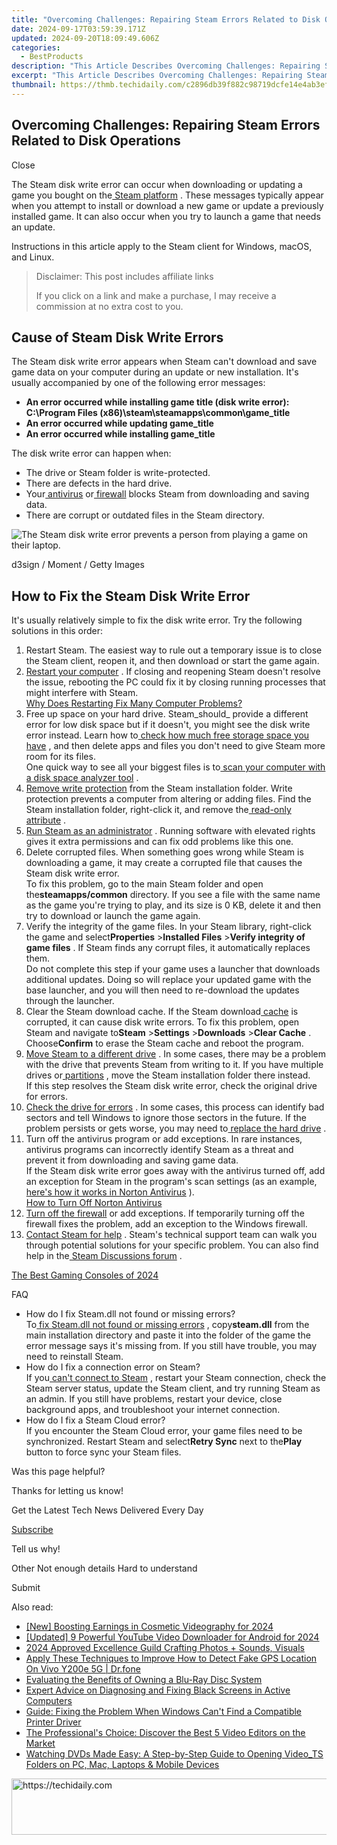```yaml
---
title: "Overcoming Challenges: Repairing Steam Errors Related to Disk Operations"
date: 2024-09-17T03:59:39.171Z
updated: 2024-09-20T18:09:49.606Z
categories:
  - BestProducts
description: "This Article Describes Overcoming Challenges: Repairing Steam Errors Related to Disk Operations"
excerpt: "This Article Describes Overcoming Challenges: Repairing Steam Errors Related to Disk Operations"
thumbnail: https://thmb.techidaily.com/c2896db39f882c98719dcfe14e4ab3efb1b4a55af204f20cceb82eb23a04b0c6.jpg
---
```


## Overcoming Challenges: Repairing Steam Errors Related to Disk Operations

Close 

 The Steam disk write error can occur when downloading or updating a game you bought on the[ Steam platform](https://www.lifewire.com/what-is-steam-4177380) . These messages typically appear when you attempt to install or download a new game or update a previously installed game. It can also occur when you try to launch a game that needs an update.

 Instructions in this article apply to the Steam client for Windows, macOS, and Linux.

>  Disclaimer: This post includes affiliate links
>
>  If you click on a link and make a purchase, I may receive a commission at no extra cost to you.
>

##  Cause of Steam Disk Write Errors

 The Steam disk write error appears when Steam can't download and save game data on your computer during an update or new installation. It's usually accompanied by one of the following error messages:

* **An error occurred while installing game title (disk write error): C:\\Program Files (x86)\\steam\\steamapps\\common\\game\_title**
* **An error occurred while updating game\_title**
* **An error occurred while installing game\_title**

 The disk write error can happen when:

* The drive or Steam folder is write-protected.
* There are defects in the hard drive.
* Your[ antivirus](https://www.lifewire.com/what-is-antivirus-software-152947) or[ firewall](https://www.lifewire.com/what-is-a-firewall-2487290) blocks Steam from downloading and saving data.
* There are corrupt or outdated files in the Steam directory.

![The Steam disk write error prevents a person from playing a game on their laptop.](https://www.lifewire.com/thmb/0nz0B5uALOJzQqHiqJe74xHcXOI=/1500x0/filters:no_upscale():max_bytes(150000):strip_icc():format(webp)/steamdiskwriteerror-c24203e0ee6b4b62a92225af84e57ef1.jpg) 

 d3sign / Moment / Getty Images 

##  How to Fix the Steam Disk Write Error

 It's usually relatively simple to fix the disk write error. Try the following solutions in this order:

1. Restart Steam. The easiest way to rule out a temporary issue is to close the Steam client, reopen it, and then download or start the game again.
2. [ Restart your computer](https://www.lifewire.com/how-to-reboot-a-computer-2624568) . If closing and reopening Steam doesn't resolve the issue, rebooting the PC could fix it by closing running processes that might interfere with Steam.  
[  Why Does Restarting Fix Many Computer Problems? ](https://www.lifewire.com/why-does-restarting-seem-to-fix-most-computer-problems-2624569)
3. Free up space on your hard drive. Steam_should_ provide a different error for low disk space but if it doesn't, you might see the disk write error instead. Learn how to[ check how much free storage space you have](https://www.lifewire.com/how-to-check-free-hard-drive-space-in-windows-2619187) , and then delete apps and files you don't need to give Steam more room for its files.  
 One quick way to see all your biggest files is to[ scan your computer with a disk space analyzer tool](https://www.lifewire.com/free-disk-space-analyzer-tools-3986870) .
4. [ Remove write protection](https://www.lifewire.com/remove-write-protection-windows-10-8-7-4586905) from the Steam installation folder. Write protection prevents a computer from altering or adding files. Find the Steam installation folder, right-click it, and remove the[ read-only attribute](https://www.lifewire.com/what-is-a-read-only-file-2625983) .
5. [ Run Steam as an administrator](https://www.lifewire.com/use-run-as-to-execute-programs-as-administrator-2487537) . Running software with elevated rights gives it extra permissions and can fix odd problems like this one.
6. Delete corrupted files. When something goes wrong while Steam is downloading a game, it may create a corrupted file that causes the Steam disk write error.  
 To fix this problem, go to the main Steam folder and open the**steamapps/common** directory. If you see a file with the same name as the game you're trying to play, and its size is 0 KB, delete it and then try to download or launch the game again.
7. Verify the integrity of the game files. In your Steam library, right-click the game and select**Properties** \>**Installed Files** \>**Verify integrity of game files** . If Steam finds any corrupt files, it automatically replaces them.  
 Do not complete this step if your game uses a launcher that downloads additional updates. Doing so will replace your updated game with the base launcher, and you will then need to re-download the updates through the launcher.
8. Clear the Steam download cache. If the Steam download[ cache](https://www.lifewire.com/definition-of-cache-2483171) is corrupted, it can cause disk write errors. To fix this problem, open Steam and navigate to**Steam** \>**Settings** \>**Downloads** \>**Clear Cache** . Choose**Confirm** to erase the Steam cache and reboot the program.
9. [ Move Steam to a different drive](https://www.lifewire.com/move-steam-games-to-different-drive-4570991) . In some cases, there may be a problem with the drive that prevents Steam from writing to it. If you have multiple drives or[ partitions](https://www.lifewire.com/what-is-a-partition-2625958) , move the Steam installation folder there instead.  
 If this step resolves the Steam disk write error, check the original drive for errors.
10. [ Check the drive for errors](https://www.lifewire.com/check-and-fix-hard-drive-errors-3506860) . In some cases, this process can identify bad sectors and tell Windows to ignore those sectors in the future. If the problem persists or gets worse, you may need to[ replace the hard drive](https://www.lifewire.com/how-to-replace-a-hard-drive-2626200) .
11. Turn off the antivirus program or add exceptions. In rare instances, antivirus programs can incorrectly identify Steam as a threat and prevent it from downloading and saving game data.  
 If the Steam disk write error goes away with the antivirus turned off, add an exception for Steam in the program's scan settings (as an example,[ here's how it works in Norton Antivirus](https://www.lifewire.com/exclude-files-from-norton-antivirus-scans-153348) ).  
[ How to Turn Off Norton Antivirus ](https://www.lifewire.com/disable-norton-antivirus-4589389)
12. [ Turn off the firewall](https://www.lifewire.com/how-to-disable-the-windows-firewall-2624505) or add exceptions. If temporarily turning off the firewall fixes the problem, add an exception to the Windows firewall.
13. [ Contact Steam for help](https://help.steampowered.com/) . Steam's technical support team can walk you through potential solutions for your specific problem. You can also find help in the[ Steam Discussions forum](https://steamcommunity.com/discussions/) .

[ The Best Gaming Consoles of 2024 ](https://www.lifewire.com/best-gaming-consoles-4154610) 

 FAQ

* How do I fix Steam.dll not found or missing errors?  
 To[ fix Steam.dll not found or missing errors](https://www.lifewire.com/how-to-fix-steam-dll-not-found-or-missing-errors-2624039) , copy**steam.dll** from the main installation directory and paste it into the folder of the game the error message says it's missing from. If you still have trouble, you may need to reinstall Steam.
* How do I fix a connection error on Steam?  
 If you[ can't connect to Steam](https://www.lifewire.com/how-to-eliminate-steam-network-connection-errors-4684629) , restart your Steam connection, check the Steam server status, update the Steam client, and try running Steam as an admin. If you still have problems, restart your device, close background apps, and troubleshoot your internet connection.
* How do I fix a Steam Cloud error?  
 If you encounter the Steam Cloud error, your game files need to be synchronized. Restart Steam and select**Retry Sync** next to the**Play** button to force sync your Steam files.

Was this page helpful?

Thanks for letting us know!

 Get the Latest Tech News Delivered Every Day

[ Subscribe ](https://www.lifewire.com/#) 

Tell us why!

 Other  Not enough details  Hard to understand 

 Submit 

<ins class="adsbygoogle"
     style="display:block"
     data-ad-format="autorelaxed"
     data-ad-client="ca-pub-7571918770474297"
     data-ad-slot="1223367746"></ins>

<ins class="adsbygoogle"
     style="display:block"
     data-ad-client="ca-pub-7571918770474297"
     data-ad-slot="8358498916"
     data-ad-format="auto"
     data-full-width-responsive="true"></ins>

<span class="atpl-alsoreadstyle">Also read:</span>
<div><ul>
<li><a href="https://facebook-record-videos.techidaily.com/new-boosting-earnings-in-cosmetic-videography-for-2024/"><u>[New] Boosting Earnings in Cosmetic Videography for 2024</u></a></li>
<li><a href="https://facebook-video-share.techidaily.com/updated-9-powerful-youtube-video-downloader-for-android-for-2024/"><u>[Updated] 9 Powerful YouTube Video Downloader for Android for 2024</u></a></li>
<li><a href="https://youtube-zero.techidaily.com/approved-excellence-guild-crafting-photos-plus-sounds-visuals/"><u>2024 Approved Excellence Guild Crafting Photos + Sounds, Visuals</u></a></li>
<li><a href="https://fake-location.techidaily.com/apply-these-techniques-to-improve-how-to-detect-fake-gps-location-on-vivo-y200e-5g-drfone-by-drfone-virtual-android/"><u>Apply These Techniques to Improve How to Detect Fake GPS Location On Vivo Y200e 5G | Dr.fone</u></a></li>
<li><a href="https://techno-recovery.techidaily.com/evaluating-the-benefits-of-owning-a-blu-ray-disc-system/"><u>Evaluating the Benefits of Owning a Blu-Ray Disc System</u></a></li>
<li><a href="https://techno-recovery.techidaily.com/expert-advice-on-diagnosing-and-fixing-black-screens-in-active-computers/"><u>Expert Advice on Diagnosing and Fixing Black Screens in Active Computers</u></a></li>
<li><a href="https://common-error.techidaily.com/guide-fixing-the-problem-when-windows-cant-find-a-compatible-printer-driver/"><u>Guide: Fixing the Problem When Windows Can't Find a Compatible Printer Driver</u></a></li>
<li><a href="https://techno-recovery.techidaily.com/the-professionals-choice-discover-the-best-5-video-editors-on-the-market/"><u>The Professional's Choice: Discover the Best 5 Video Editors on the Market</u></a></li>
<li><a href="https://vp-tips.techidaily.com/watching-dvds-made-easy-a-step-by-step-guide-to-opening-videots-folders-on-pc-mac-laptops-and-mobile-devices/"><u>Watching DVDs Made Easy: A Step-by-Step Guide to Opening Video_TS Folders on PC, Mac, Laptops & Mobile Devices</u></a></li>
</ul></div>

<!-- affiliate ads begin -->
<a href="https://aligracehair.sjv.io/c/5597632/2012420/19272" target="_top" id="2012420">
  <img src="//a.impactradius-go.com/display-ad/19272-2012420" border="0" alt="https://techidaily.com" width="728" height="90"/>
</a>
<img height="0" width="0" src="https://aligracehair.sjv.io/i/5597632/2012420/19272" style="position:absolute;visibility:hidden;" border="0" />
<!-- affiliate ads end -->


